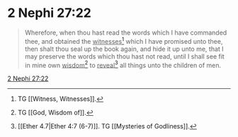 # 2 Nephi 27:22

> Wherefore, when thou hast read the words which I have commanded thee, and obtained the <u>witnesses</u>[^a] which I have promised unto thee, then shalt thou seal up the book again, and hide it up unto me, that I may preserve the words which thou hast not read, until I shall see fit in mine own <u>wisdom</u>[^b] to <u>reveal</u>[^c] all things unto the children of men.

[2 Nephi 27:22](https://www.churchofjesuschrist.org/study/scriptures/bofm/2-ne/27?lang=eng&id=p22#p22)


[^a]: TG [[Witness, Witnesses]].
[^b]: TG [[God, Wisdom of]].
[^c]: [[Ether 4.7|Ether 4:7 (6-7)]]. TG [[Mysteries of Godliness]].
